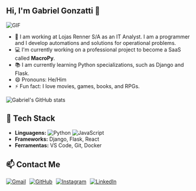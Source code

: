 ## Hi, I'm Gabriel Gonzatti 👋

![GIF](https://camo.githubusercontent.com/d1e9733ec79822bcadf8b9a1035840ee511e2f022fe9f652cc163db23dc171d3/68747470733a2f2f6d656469612e67697068792e636f6d2f6d656469612f53576f536b4e36447854737a71494b4571762f67697068792e676966)

- 👜 I am working at Lojas Renner S/A as an IT Analyst. I am a programmer and I develop automations and solutions for operational problems.
- 💻 I'm currently working on a professional project to become a SaaS called **MacroPy**.
- 📚 I am currently learning Python specializations, such as Django and Flask.
- 😄 Pronouns: He/Him
- ⚡ Fun fact: I love movies, games, books, and RPGs.

![Gabriel's GitHub stats](https://github-readme-stats.vercel.app/api?username=seu_usuario&show_icons=true&theme=radical)


## 🔧 Tech Stack
- **Linguagens:** ![Python](https://img.shields.io/badge/Python-3670A0?style=for-the-badge&logo=python&logoColor=ffdd54) ![JavaScript](https://img.shields.io/badge/JavaScript-F7DF1E?style=for-the-badge&logo=javascript&logoColor=black)
- **Frameworks:** Django, Flask, React
- **Ferramentas:** VS Code, Git, Docker


## 📫 Contact Me

<div style="display: flex; gap: 10px;">
  <a href="mailto:gabrielgonzatti17@gmail.com">
    <img src="https://img.shields.io/badge/Gmail-D14836?style=for-the-badge&logo=gmail&logoColor=white" alt="Gmail" />
  </a>
  <a href="https://github.com/GabrielGonzatti">
    <img src="https://img.shields.io/badge/GitHub-100000?style=for-the-badge&logo=github&logoColor=white" alt="GitHub" />
  </a>
  <a href="https://instagram.com/gonzatti_01">
    <img src="https://img.shields.io/badge/Instagram-E4405F?style=for-the-badge&logo=instagram&logoColor=white" alt="Instagram" />
  </a>
  <a href="https://linkedin.com/in/gabriel-gonzatti-7866721a1">
    <img src="https://img.shields.io/badge/LinkedIn-0077B5?style=for-the-badge&logo=linkedin&logoColor=white" alt="LinkedIn" />
  </a>
</div>
